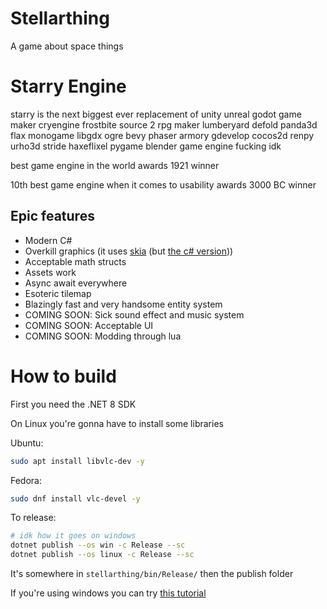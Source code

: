 # Stellarthing

A game about space things

# Starry Engine

starry is the next biggest ever replacement of unity unreal godot game maker cryengine frostbite source 2 rpg maker lumberyard defold panda3d flax monogame libgdx ogre bevy phaser armory gdevelop cocos2d renpy urho3d stride haxeflixel pygame blender game engine fucking idk

best game engine in the world awards 1921 winner

10th best game engine when it comes to usability awards 3000 BC winner

## Epic features
- Modern C#
- Overkill graphics (it uses [skia](https://skia.org/) (but [the c# version](https://github.com/mono/SkiaSharp)))
- Acceptable math structs
- Assets work
- Async await everywhere
- Esoteric tilemap
- Blazingly fast and very handsome entity system
- COMING SOON: Sick sound effect and music system
- COMING SOON: Acceptable UI
- COMING SOON: Modding through lua

# How to build

First you need the .NET 8 SDK

On Linux you're gonna have to install some libraries

Ubuntu:
```sh
sudo apt install libvlc-dev -y
```

Fedora:
```sh
sudo dnf install vlc-devel -y
```

To release:
```sh
# idk how it goes on windows
dotnet publish --os win -c Release --sc
dotnet publish --os linux -c Release --sc
```

It's somewhere in `stellarthing/bin/Release/` then the publish folder

If you're using windows you can try [this tutorial](https://www.google.com/search?q=how+to+install+linux)
